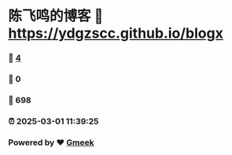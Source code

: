 # 陈飞鸣的博客 :link: https://ydgzscc.github.io/blogx 
### :page_facing_up: [4](https://ydgzscc.github.io/blogx/tag.html) 
### :speech_balloon: 0 
### :hibiscus: 698 
### :alarm_clock: 2025-03-01 11:39:25 
### Powered by :heart: [Gmeek](https://github.com/Meekdai/Gmeek)
